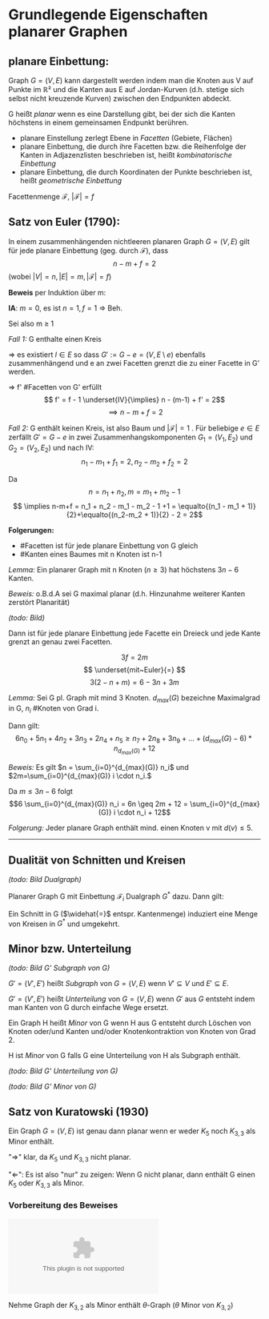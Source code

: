 # Grundlegende Eigenschaften planarer Graphen

## planare Einbettung:
Graph $G = (V,E)$ kann dargestellt werden indem man die Knoten aus V auf Punkte im $ℝ²$ und die Kanten aus E auf Jordan-Kurven (d.h. stetige sich selbst nicht kreuzende Kurven) zwischen den Endpunkten abdeckt.

G heißt _planar_ wenn es eine Darstellung gibt, bei der sich die Kanten höchstens in einem gemeinsamen Endpunkt berühren.

- planare Einstellung zerlegt Ebene in _Facetten_ (Gebiete, Flächen)
- planare Einbettung, die durch ihre Facetten bzw. die Reihenfolge der Kanten in Adjazenzlisten beschrieben ist, heißt _kombinatorische Einbettung_
- planare Einbettung, die durch Koordinaten der Punkte beschrieben ist, heißt _geometrische Einbettung_

Facettenmenge $\mathcal{F}$, $|\mathcal{F}| = f$

## Satz von Euler (1790):

In einem zusammenhängenden nichtleeren planaren Graph $G=(V,E)$ gilt für jede planare Einbettung (geg. durch $\mathcal{F}$), dass $$n-m+f=2$$ (wobei $|V|=n, |E|=m, |\mathcal{F}| = f$)

__Beweis__ per Induktion über m:

__IA__: $m=0$, es ist $n=1, f=1$ ⇒ Beh.

Sei also m ≥ 1

_Fall 1:_ G enthalte einen Kreis

⇒ es existiert $l \in E$ so dass $G':= G - e = (V, E \setminus e)$ ebenfalls zusammenhängend und e an zwei Facetten grenzt die zu einer Facette in G' werden.

⇒ f' #Facetten von G' erfüllt $$ f' = f - 1 \underset{IV}{\implies} n - (m-1) + f' = 2$$ $$\implies n-m+f = 2 $$

_Fall 2:_ G enthält keinen Kreis, ist also Baum und $|\mathcal{F}| = 1$ . Für beliebige $e \in E$ zerfällt $G' = G - e$ in zwei Zusammenhangskomponenten $G_1 = (V_1, E_2)$ und $G_2 = (V_2, E_2)$ und nach IV: $$n_1 - m_1 + f_1 = 2, n_2 - m_2 + f_2 = 2$$

Da $$ n=n_1 + n_2, m=m_1 + m_2 - 1 $$$$ \implies n-m+f = n_1 + n_2 - m_1 - m_2 - 1 +1 = \equalto{(n_1 - m_1 + 1)}{2}+\equalto{(n_2-m_2 + 1)}{2} - 2 = 2$$

__Folgerungen:__

- \#Facetten ist für jede planare Einbettung von G gleich
- \#Kanten eines Baumes mit n Knoten ist n-1

_Lemma:_ Ein planarer Graph mit n Knoten ($n \geq 3$) hat höchstens $3n - 6$ Kanten.

_Beweis:_ o.B.d.A sei G maximal planar (d.h. Hinzunahme weiterer Kanten zerstört Planarität)

*(todo: Bild)*

Dann ist für jede planare Einbettung jede Facette ein Dreieck und jede Kante grenzt an genau zwei Facetten.

$$ 3 f = 2 m $$
$$ \underset{mit~Euler}{=} $$
$$ 3 (2-n+m) = 6-3n+3m $$

_Lemma:_ Sei G pl. Graph mit mind 3 Knoten. $d_{max}(G)$ bezeichne Maximalgrad in G, $n_i$ \#Knoten von Grad i.

Dann gilt: $$6n_0 + 5n_1 + 4n_2 + 3n_3 + 2n_4 + n_5 \geq n_7 + 2n_8 + 3n_9 + \dots + (d_{max}(G) - 6) * n_{d_{max}(G)} + 12$$

_Beweis:_ Es gilt $n = \sum_{i=0}^{d_{max}(G)} n_i$ und $2m=\sum_{i=0}^{d_{max}(G)} i \cdot n_i.$

Da $m \leq 3n - 6$ folgt $$6 \sum_{i=0}^{d_{max}(G)}  n_i = 6n \geq 2m + 12 = \sum_{i=0}^{d_{max}(G)} i \cdot n_i + 12$$

_Folgerung:_ Jeder planare Graph enthält mind. einen Knoten v mit $d(v) \leq 5$.

---

## Dualität von Schnitten und Kreisen

*(todo: Bild Dualgraph)*

Planarer Graph G mit Einbettung $\mathcal{F}_i$ Dualgraph $G^*$ dazu. Dann gilt:

Ein Schnitt  in G ($\widehat{=}$ entspr. Kantenmenge) induziert eine Menge von Kreisen in $G^*$ und umgekehrt.

## Minor bzw. Unterteilung

*(todo: Bild G' Subgraph von G)*

$G' = (V', E')$ heißt _Subgraph_ von $G=(V,E)$ wenn $V'\subseteq V$ und $E' \subseteq E$.

$G'=(V',E')$ heißt _Unterteilung_ von $G=(V,E)$ wenn $G'$ aus $G$ entsteht indem man Kanten von G durch einfache Wege ersetzt.

Ein Graph H heißt _Minor_ von G wenn H aus G entsteht durch Löschen von Knoten oder/und Kanten und/oder Knotenkontraktion von Knoten von Grad 2.

H ist _Minor_ von G falls G eine Unterteilung von H als Subgraph enthält.

*(todo: Bild G' Unterteilung von G)*

*(todo: Bild G' Minor von G)*

## Satz von Kuratowski (1930)

Ein Graph $G=(V,E)$ ist genau dann planar wenn er weder $K_5$ noch $K_{3,3}$ als Minor enthält.

"⇒" klar, da $K_5$ und $K_{3,3}$ nicht planar.

"⇐": Es ist also "nur" zu zeigen: Wenn G nicht planar, dann enthält G einen $K_5$ oder $K_{3,3}$ als Minor.

### Vorbereitung des Beweises

![$K_{3,2}$](graphs/k23.dot)

Nehme Graph der $K_{3,2}$ als Minor enthält $θ$-Graph ($θ$ Minor von $K_{3,2}$)
